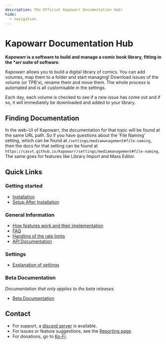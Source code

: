 ```yaml
---
description: The Official Kapowarr Documentation Hub!
hide:
  - navigation
---
```

# Kapowarr Documentation Hub

__Kapowarr is a software to build and manage a comic book library, fitting in the *arr suite of software.__

Kapowarr allows you to build a digital library of comics. You can add volumes, map them to a folder and start managing! Download issues of the volume (or TPB's), rename them and move them. The whole process is automated and is all customisable in the settings.

Each day, each volume is checked to see if a new issue has come out and if so, it will immediately be downloaded and added to your library.

## Finding Documentation

In the web-UI of Kapowarr, the documentation for that topic will be found at the same URL path. So if you have questions about the 'File Naming' setting, which can be found at `/settings/mediamanagement#file-naming`, then the docs for that setting can be found at `https://casvt.github.io/Kapowarr/settings/mediamanagement#file-naming`. The same goes for features like Library Import and Mass Editor.

## Quick Links

### Getting started

- [Installation](./installation/installation.md)
- [Setup After Installation](./installation/setup_after_installation.md)

### General Information

- [How features work and their implementation](./general_info/workings.md)
- [FAQ](./general_info/faq.md)
- [Handling of the rate limits](./general_info/rate_limiting.md)
- [API Documentation](./general_info/api.md)

### Settings

- [Explanation of settings](./settings/settings.md)

### Beta Documentation

_Documentation that only applies to the beta releases._

- [Beta Documentation](./beta/beta.md)

## Contact

- For support, a [discord server](https://discord.gg/5gWtW3ekgZ) is available.
- For issues or feature suggestions, see the [Reporting page](./reporting.md).
- For donations, go to [Ko-Fi](https://ko-fi.com/casvt).

